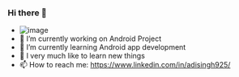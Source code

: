 ### Hi there 👋

- ![image](https://media.giphy.com/media/eNcL3bAJ5Kywk4VHP0/giphy.gif)
- 🔭 I’m currently working on Android Project
- 🌱 I’m currently learning Android app development
- 💬 I very much like to learn new things
- 📫 How to reach me: https://www.linkedin.com/in/adisingh925/
